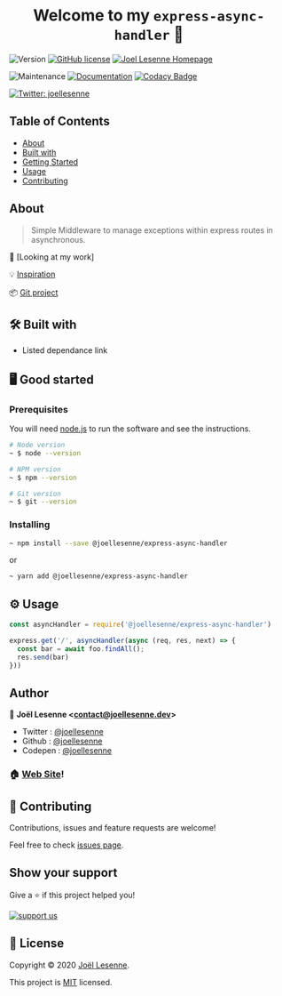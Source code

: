 <h1 align="center">Welcome to my <code>express-async-handler</code> 👋</h1>

![Version](https://img.shields.io/badge/version-1.0.0-blue.svg?cacheSeconds=2592000) [![GitHub license](https://img.shields.io/badge/Mit-License-blue.svg?style=flat-square)](LICENSE) [![Joel Lesenne Homepage](https://img.shields.io/badge/joellesenne-HomePage-blue.svg?style=flat-square)](https//joellesenne.dev)

![Maintenance](https://img.shields.io/maintenance/yes/2020.svg?style=flat-square) [![Documentation](https://img.shields.io/badge/documentation-yes-brightgreen.svg)](https://github.com/joellesenne/express-async-handler)  [![Codacy Badge](https://api.codacy.com/project/badge/Grade/554dbae558f245cd882888d0d415a482)](https://app.codacy.com/app/joellesenne/joellesenne.dev_2?utm_source=github.com&utm_medium=referral&utm_content=joellesenne/joellesenne.dev&utm_campaign=Badge_Grade_Dashboard)

[![Twitter: joellesenne](https://img.shields.io/twitter/follow/joellesenne.svg?style=social)](https://twitter.com/joellesenne)

## Table of Contents
+ [About](#about)
+ [Built with](#built)
+ [Getting Started](#started)
+ [Usage](#usage)
+ [Contributing](./CONTRIBUTING.md)

<a id="about"></a>

## About

>Simple Middleware to manage exceptions within express routes in asynchronous.

👀 \[Looking at my work]

💡 [Inspiration]

📦 [Git project]

<a id="built"></a>

## 🛠 Built with
+ Listed dependance link

<a id="started"></a>

## 🖥 Good started

### Prerequisites

You will need [node.js](https://nodejs.org/en/) to run the software and see the instructions.

```bash
# Node version
~ $ node --version

# NPM version
~ $ npm --version

# Git version
~ $ git --version
```

### Installing

```bash
~ npm install --save @joellesenne/express-async-handler
```

or

```bash
~ yarn add @joellesenne/express-async-handler
```

<a id="usage"></a>

## ⚙ Usage

```javascript
const asyncHandler = require('@joellesenne/express-async-handler')

express.get('/', asyncHandler(async (req, res, next) => {
  const bar = await foo.findAll();
  res.send(bar)
}))
```

## Author

👤 **Joël Lesenne &lt;contact@joellesenne.dev&gt;**

- Twitter : [@joellesenne](https://twitter.com/joellesenne)
- Github : [@joellesenne](https://github.com/joellesenne)
- Codepen : [@joellesenne](https://codepen.io/joellesenne)

### 🏠 [Web Site](https://joellesenne.dev)!

## 🤝 Contributing

Contributions, issues and feature requests are welcome!

Feel free to check [issues page](https://github.com/joellesenne/express-async-handler/issues).

## Show your support

Give a ⭐️ if this project helped you!

[![support us](https://img.shields.io/badge/badge-become--a%20patreon-orange?style=flat-square)](https://www.patreon.com/joellesenne)

## 📝 License

Copyright © 2020 [Joël Lesenne](https://joellesenne.dev).

This project is [MIT](LICENSE) licensed.

[Looking at my work]: <insert-a-valid-url>

[Inspiration]: https://github.com/Abazhenov/express-async-handler

[Git project]: https://github.com/joellesenne/express-async-handler
